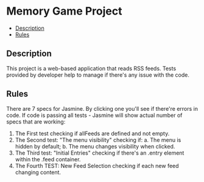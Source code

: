 # Memory Game Project

* [Description](#Description)
* [Rules](#Rules)

## Description

This project is a web-based application that reads RSS feeds. Tests provided by developer help to manage if there's any issue with the code.


## Rules

There are 7 specs for Jasmine. By clicking one you'll see if there're errors in code. If code is passing all tests - Jasmine will show 
actual number of specs that are working:

1. The First test checking if allFeeds are defined and not empty.
2. The Second test: "The menu visibility" checking if: 
  a. The menu is hidden by default;
  b. The menu changes visibility when clicked.
3. The Third test: "Initial Entries" checking if there's an .entry element within the .feed container.
4. The Fourth TEST: New Feed Selection checking if each new feed changing content.
